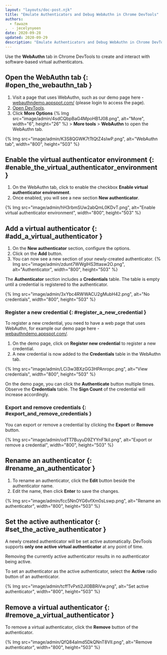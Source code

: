```yaml
---
layout: "layouts/doc-post.njk"
title: "Emulate Authenticators and Debug WebAuthn in Chrome DevTools"
authors:
  - fawazm
,  - jecelynyeen
date: 2020-09-28
updated: 2020-09-29
description: "Emulate Authenticators and Debug WebAuthn in Chrome DevTools."
---
```


Use the **WebAuthn** tab in Chrome DevTools to create and interact with software-based virtual
authenticators.

## Open the WebAuthn tab {: #open_the_webauthn_tab }

1.  Visit a page that uses WebAuthn, such as our demo page here - [webauthndemo.appspot.com/][1]
    (please login to access the page).
2.  [Open DevTools][2].
3.  Click **More Options** {% Img src="image/admin/4sdCQbpBaG4MpoHB1J08.png", alt="More", width="6", height="26" %} > **More
    tools** > **WebAuthn** to open the WebAuthn tab.

{% Img src="image/admin/K3S8QGWK7tTtQtZ4sIwP.png", alt="WebAuthn tab", width="800", height="503" %}

## Enable the virtual authenticator environment {: #enable_the_virtual_authenticator_environment }

1.  On the WebAuthn tab, click to enable the checkbox **Enable virtual authenticator environment**.
2.  Once enabled, you will see a new section **New authenticator**.

{% Img src="image/admin/hH3rbmSUw2abQmL0KDvT.png", alt="Enable virtual authenticator environment", width="800", height="503" %}

## Add a virtual authenticator {: #add_a_virtual_authenticator }

1.  On the **New authenticator** section, configure the options.
2.  Click on the **Add** button.
3.  You can now see a new section of your newly-created authenticator.
    {% Img src="image/admin/zdunt7WWgIHS3ttasw2O.png", alt="Authenticator", width="800", height="503" %}

The **Authenticator** section includes a **Credentials** table. The table is empty until a
credential is registered to the authenticator.

{% Img src="image/admin/3xYbc4RWWACU2gMubH42.png", alt="No credentials", width="800", height="503" %}

### Register a new credential {: #register_a_new_credential }

To register a new credential, you need to have a web page that uses WebAuthn, for example our demo
page here - [webauthndemo.appspot.com/][3].

1.  On the demo page, click on **Register new credential** to register a new credential.
2.  A new credential is now added to the **Credentials** table in the WebAuthn tab.

{% Img src="image/admin/LCi3w3BXzGG3HPAnropc.png", alt="View credentials", width="800", height="503" %}

On the demo page, you can click the **Authenticate** button multiple times. Observe the
**Credentials** table. The **Sign Count** of the credential will increase accordingly.

### Export and remove credentials {: #export_and_remove_credentials }

You can export or remove a credential by clicking the **Export** or **Remove** button.

{% Img src="image/admin/odTT7BuyuD9ZYYnF1kiI.png", alt="Export or remove a credential", width="800", height="503" %}

## Rename an authenticator {: #rename_an_authenticator }

1.  To rename an authenticator, click the **Edit** button beside the authenticator name.
2.  Edit the name, then click **Enter** to save the changes.

{% Img src="image/admin/fcc5NnOYG6vfXm0sLswp.png", alt="Rename an authenticator", width="800", height="503" %}

## Set the active authenticator {: #set_the_active_authenticator }

A newly created authenticator will be set active automatically. DevTools supports **only one active
virtual authenticator** at any point of time.

Removing the currently active authenticator results in no authenticator being active.

To set an authenticator as the active authenticator, select the **Active** radio button of an
authenticator.

{% Img src="image/admin/tcffTvPxti2Jl0BBRiVw.png", alt="Set active authenticator", width="800", height="503" %}

## Remove a virtual authenticator {: #remove_a_virtual_authenticator }

To remove a virtual authenticator, click the **Remove** button of the authenticator.

{% Img src="image/admin/QfQ84aImd5DkQNnT8VlI.png", alt="Remove authenticator", width="800", height="503" %}

[1]: https://webauthndemo.appspot.com/
[2]: /chrome-devtools/open
[3]: https://webauthndemo.appspot.com/
